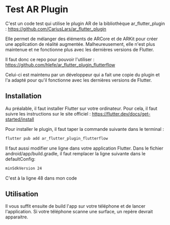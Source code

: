 # Test AR Plugin

C'est un code test qui utilise le plugin AR de la bibliothèque ar_flutter_plugin :
https://github.com/CariusLars/ar_flutter_plugin

Elle permet de mélanger des éléments de ARCore et de ARKit pour créer une application de réalité augmentée.
Malheureusement, elle n'est plus maintenue et ne fonctionne plus avec les dernières versions de Flutter.

Il faut donc ce repo pour pouvoir l'utiliser :
https://github.com/hlefe/ar_flutter_plugin_flutterflow

Celui-ci est maintenu par un développeur qui a fait une copie du plugin et l'a adapté pour qu'il fonctionne avec les dernières versions de Flutter.

## Installation

Au préalable, il faut installer Flutter sur votre ordinateur. Pour cela, il faut suivre les instructions sur le site officiel :
https://flutter.dev/docs/get-started/install


Pour installer le plugin, il faut taper la commande suivante dans le terminal :
```bash
flutter pub add ar_flutter_plugin_flutterflow
```

Il faut aussi modifier une ligne dans votre application Flutter. Dans le fichier android/app/build.gradle, il faut remplacer la ligne suivante dans le defaultConfig:
```bash
minSdkVersion 24
```
C'est à la ligne 48 dans mon code

## Utilisation

Il vous suffit ensuite de build l'app sur votre téléphone et de lancer l'application. Si votre téléphone scanne une surface, un repère devrait apparaitre.


